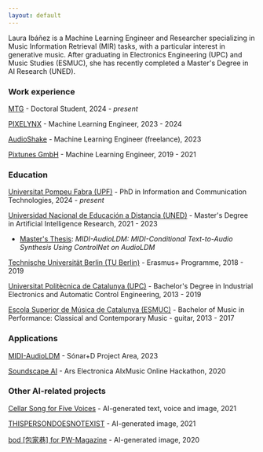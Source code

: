 ```yaml
---
layout: default
---
```


Laura Ibáñez is a Machine Learning Engineer and Researcher specializing in Music Information Retrieval (MIR) tasks, with a particular interest in generative music. After graduating in Electronics Engineering (UPC) and Music Studies (ESMUC), she has recently completed a Master's Degree in AI Research (UNED).

### Work experience

[MTG](https://www.upf.edu/web/mtg) - Doctoral Student, 2024 - _present_

[PIXELYNX](https://pixelynx.io/) - Machine Learning Engineer, 2023 - 2024

[AudioShake](https://www.audioshake.ai/) - Machine Learning Engineer (freelance), 2023

[Pixtunes GmbH](https://www.linkedin.com/company/pixtunes/) - Machine Learning Engineer, 2019 - 2021

### Education

[Universitat Pompeu Fabra (UPF)](https://www.upf.edu/) - PhD in Information and Communication Technologies, 2024 - _present_

[Universidad Nacional de Educación a Distancia (UNED)](https://www.uned.es/) - Master's Degree in Artificial Intelligence Research, 2021 - 2023
- [Master's Thesis](https://lauraibnz.github.io/docs/TFM.pdf): _MIDI-AudioLDM: MIDI-Conditional Text-to-Audio Synthesis Using ControlNet on AudioLDM_

[Technische Universität Berlin (TU Berlin)](https://www.tu.berlin/) - Erasmus+ Programme, 2018 - 2019

[Universitat Politècnica de Catalunya (UPC)](https://www.upc.edu/) - Bachelor's Degree in Industrial Electronics and Automatic Control Engineering, 2013 - 2019

[Escola Superior de Música de Catalunya (ESMUC)](https://www.esmuc.cat/) - Bachelor of Music in Performance: Classical and Contemporary Music - guitar, 2013 - 2017

### Applications

[MIDI-AudioLDM](https://huggingface.co/spaces/lauraibnz/midi-audioldm) - Sónar+D Project Area, 2023

[Soundscape AI](https://soundscape-ai.netlify.app/) - Ars Electronica AIxMusic Online Hackathon, 2020

### Other AI-related projects

[Cellar Song for Five Voices](https://www.virtuallyrealityevents.com/emmettwilliams) - AI-generated text, voice and image, 2021

[THISPERSONDOESNOTEXIST](https://www.michaelbrailey.com/thispersondoesnotexist) - AI-generated image, 2021

[bod [包家巷] for PW-Magazine](https://pw-magazine.com/2020/bod-sentient-sounds-impossible-to-avoid) - AI-generated image, 2020
